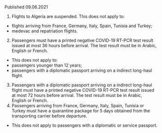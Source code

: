 Published 09.06.2021
1. Flights to Algeria are suspended.
This does not apply to:
- flights arriving from France, Germany, Italy, Spain, Tunisia and Turkey;
- medevac and repatriation flights.
2. Passengers must have a printed negative COVID-19 RT-PCR test result issued at most 36 hours before arrival. The test result must be in Arabic, English or French.
- This does not apply to:
- passengers younger than 12 years;
- passengers with a diplomatic passport arriving on a indirect long-haul flight.
3. Passengers with a diplomatic passport arriving on a indirect long-haul flight must have a printed negative COVID-19 RT-PCR test result issued at most 72 hours before arrival. The test result must be in Arabic, English or French.
4. Passengers arriving from France, Germany, Italy, Spain, Tunisia or Turkey must have a quarantine package for 5 days obtained from the transporting carrier before departure.
- This does not apply to passengers with a diplomatic or service passport.

